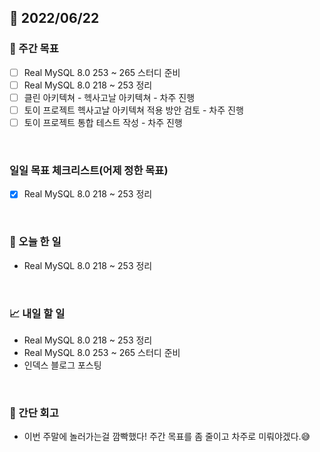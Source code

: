 ## 📅 2022/06/22


### 👏 주간 목표

- [ ] Real MySQL 8.0 253 ~ 265 스터디 준비
- [ ] Real MySQL 8.0 218 ~ 253 정리
- [ ] 클린 아키텍쳐 - 헥사고날 아키텍쳐 - 차주 진행
- [ ] 토이 프로젝트 헥사고날 아키텍쳐 적용 방안 검토 - 차주 진행
- [ ] 토이 프로젝트 통합 테스트 작성 - 차주 진행

<br/>

### 일일 목표 체크리스트(어제 정한 목표)

- [x] Real MySQL 8.0 218 ~ 253 정리

<br/>

### 💯 오늘 한 일

- Real MySQL 8.0 218 ~ 253 정리

<br/>

### 📈 내일 할 일

- Real MySQL 8.0 218 ~ 253 정리
- Real MySQL 8.0 253 ~ 265 스터디 준비
- 인덱스 블로그 포스팅

<br/>

### 🤔 간단 회고

- 이번 주말에 놀러가는걸 깜빡했다! 주간 목표를 좀 줄이고 차주로 미뤄야겠다.😅




 




 








